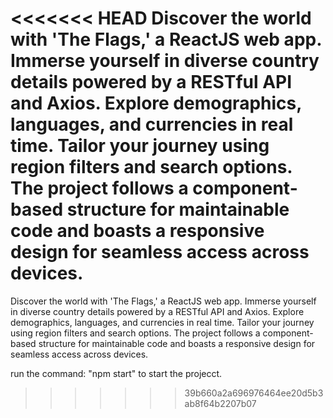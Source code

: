 <<<<<<< HEAD
Discover the world with 'The Flags,' a ReactJS web app. Immerse yourself in diverse country details powered by a RESTful API and Axios. Explore demographics, languages, and currencies in real time. Tailor your journey using region filters and search options. The project follows a component-based structure for maintainable code and boasts a responsive design for seamless access across devices.
=======
Discover the world with 'The Flags,' a ReactJS web app. Immerse yourself in diverse country details powered by a RESTful API and Axios. Explore demographics, languages, and currencies in real time. Tailor your journey using region filters and search options. The project follows a component-based structure for maintainable code and boasts a responsive design for seamless access across devices.

run the command:
"npm start" to start the projecct.
>>>>>>> 39b660a2a696976464ee20d5b3ab8f64b2207b07
